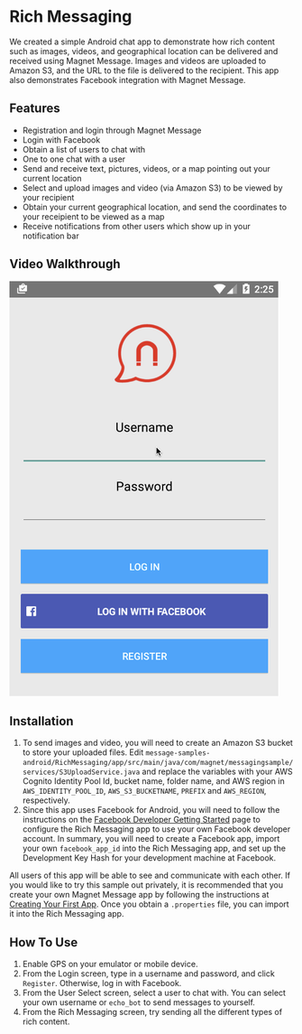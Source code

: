 # Rich Messaging

We created a simple Android chat app to demonstrate how rich content such as images, videos, and geographical location can be delivered and received using Magnet Message. Images and videos are uploaded to Amazon S3, and the URL to the file is delivered to the recipient. This app also demonstrates Facebook integration with Magnet Message. 

## Features

* Registration and login through Magnet Message
* Login with Facebook 
* Obtain a list of users to chat with
* One to one chat with a user
* Send and receive text, pictures, videos, or a map pointing out your current location
* Select and upload images and video (via Amazon S3) to be viewed by your recipient
* Obtain your current geographical location, and send the coordinates to your receipient to be viewed as a map
* Receive notifications from other users which show up in your notification bar

## Video Walkthrough

![Video Walkthrough](android-rich-messaging-sample-2.gif)

## Installation

1. To send images and video, you will need to create an Amazon S3 bucket to store your uploaded files. Edit `message-samples-android/RichMessaging/app/src/main/java/com/magnet/messagingsample/services/S3UploadService.java` and replace the variables with your AWS Cognito Identity Pool Id, bucket name, folder name, and AWS region in `AWS_IDENTITY_POOL_ID`, `AWS_S3_BUCKETNAME`, `PREFIX` and `AWS_REGION`, respectively.
2. Since this app uses Facebook for Android, you will need to follow the instructions on the [Facebook Developer Getting Started](https://developers.facebook.com/docs/android/getting-started/) page to configure the Rich Messaging app to use your own Facebook developer account. In summary, you will need to create a Facebook app, import your own `facebook_app_id` into the Rich Messaging app, and set up the Development Key Hash for your development machine at Facebook.

All users of this app will be able to see and communicate with each other. If you would like to try this sample out privately, it is recommended that you create your own Magnet Message app by following the instructions at [Creating Your First App](https://docs.magnet.com/message/android/creating-your-first-app-android/). Once you obtain a `.properties` file, you can import it into the Rich Messaging app.

## How To Use

1. Enable GPS on your emulator or mobile device.
2. From the Login screen, type in a username and password, and click `Register`. Otherwise, log in with Facebook.
3. From the User Select screen, select a user to chat with. You can select your own username or `echo_bot` to send messages to yourself. 
4. From the Rich Messaging screen, try sending all the different types of rich content.